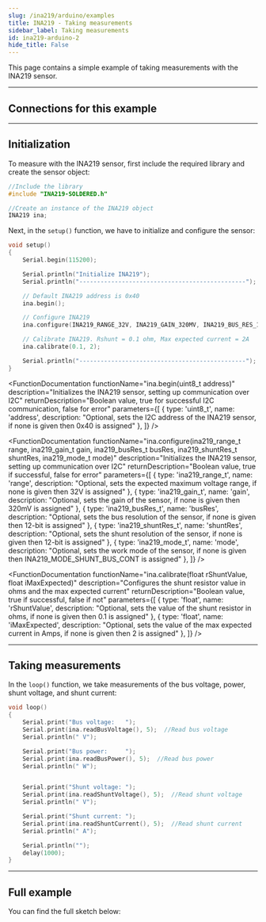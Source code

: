 ```yaml
---
slug: /ina219/arduino/examples 
title: INA219 - Taking measurements
sidebar_label: Taking measurements
id: ina219-arduino-2 
hide_title: False
---
```


This page contains a simple example of taking measurements with the INA219 sensor.

---

## Connections for this example

<CenteredImage src="/img/ina219/connections.jpg" alt="Connections"  />

---

## Initialization

To measure with the INA219 sensor, first include the required library and create the sensor object:

```cpp
//Include the library
#include "INA219-SOLDERED.h"

//Create an instance of the INA219 object
INA219 ina;
```

Next, in the `setup()` function, we have to initialize and configure the sensor:

```cpp
void setup()
{
    Serial.begin(115200);

    Serial.println("Initialize INA219");
    Serial.println("-----------------------------------------------");

    // Default INA219 address is 0x40
    ina.begin();

    // Configure INA219
    ina.configure(INA219_RANGE_32V, INA219_GAIN_320MV, INA219_BUS_RES_12BIT, INA219_SHUNT_RES_12BIT_1S);

    // Calibrate INA219. Rshunt = 0.1 ohm, Max expected current = 2A
    ina.calibrate(0.1, 2);

    Serial.println("-----------------------------------------------");
}
```

<FunctionDocumentation
  functionName="ina.begin(uint8_t address)"
  description="Initializes the INA219 sensor, setting up communication over I2C"
  returnDescription="Boolean value, true for successful I2C communication, false for error"
  parameters={[
  { type: 'uint8_t', name: 'address', description: "Optional, sets the I2C address of the INA219 sensor, if none is given then 0x40 is assigned" },
  ]}
/>

<FunctionDocumentation
  functionName="ina.configure(ina219_range_t range, ina219_gain_t gain, ina219_busRes_t busRes, ina219_shuntRes_t shuntRes, ina219_mode_t mode)"
  description="Initializes the INA219 sensor, setting up communication over I2C"
  returnDescription="Boolean value, true if successful, false for error"
  parameters={[
  { type: 'ina219_range_t', name: 'range', description: "Optional, sets the expected maximum voltage range, if none is given then 32V is assigned" },
  { type: 'ina219_gain_t', name: 'gain', description: "Optional, sets the gain of the sensor, if none is given then 320mV is assigned" },
  { type: 'ina219_busRes_t', name: 'busRes', description: "Optional, sets the bus resolution of the sensor, if none is given then 12-bit is assigned" },
  { type: 'ina219_shuntRes_t', name: 'shuntRes', description: "Optional, sets the shunt resolution of the sensor, if none is given then 12-bit is assigned" },
  { type: 'ina219_mode_t', name: 'mode', description: "Optional, sets the work mode of the sensor, if none is given then INA219_MODE_SHUNT_BUS_CONT is assigned" },
  ]}
/>

<FunctionDocumentation
  functionName="ina.calibrate(float rShuntValue, float iMaxExpected)"
  description="Configures the shunt resistor value in ohms and the max expected current"
  returnDescription="Boolean value, true if successful, false if not"
  parameters={[
  { type: 'float', name: 'rShuntValue', description: "Optional, sets the value of the shunt resistor in ohms, if none is given then 0.1 is assigned" },
  { type: 'float', name: 'iMaxExpected', description: "Optional, sets the value of the max expected current in Amps, if none is given then 2 is assigned" },
  ]}
/>

---

## Taking measurements

In the `loop()` function, we take measurements of the bus voltage, power, shunt voltage, and shunt current:

```cpp
void loop()
{
    Serial.print("Bus voltage:   ");
    Serial.print(ina.readBusVoltage(), 5);  //Read bus voltage
    Serial.println(" V");

    Serial.print("Bus power:     ");
    Serial.print(ina.readBusPower(), 5);  //Read bus power
    Serial.println(" W");


    Serial.print("Shunt voltage: ");
    Serial.print(ina.readShuntVoltage(), 5);  //Read shunt voltage
    Serial.println(" V");

    Serial.print("Shunt current: ");
    Serial.print(ina.readShuntCurrent(), 5);  //Read shunt current
    Serial.println(" A");

    Serial.println("");
    delay(1000);
}
```

<CenteredImage src="/img/ina219/readings.png" alt="Serial monitor sensor readings" caption="Serial monitor" width="100%" />

<FunctionDocumentation
  functionName="ina.readBusVoltage()"
  description="Reads the current voltage on the bus"
  returnDescription="Float value, voltage in Volts"
  parameters={[]}
/>

<FunctionDocumentation
  functionName="ina.readBusPower()"
  description="Reads the current power on the bus"
  returnDescription="Float value, power in Watts"
  parameters={[]}
/>

<FunctionDocumentation
  functionName="ina.readShuntVoltage()"
  description="Reads the current shunt voltage"
  returnDescription="Float value, voltage in Volts"
  parameters={[]}
/>

<FunctionDocumentation
  functionName="ina.readShuntCurrent()"
  description="Reads the shunt current"
  returnDescription="Float value, current in amperes"
  parameters={[]}
/>

---

## Full example

You can find the full sketch below:

<QuickLink  
  title="INA219-Simple.ino"  
  description="An example of taking simple measurements with the INA219 sensor"  
  url="https://github.com/SolderedElectronics/Soldered-INA219-Current-Sensor-Arduino-Library/blob/main/examples/INA219-Simple/INA219-Simple.ino"  
/>